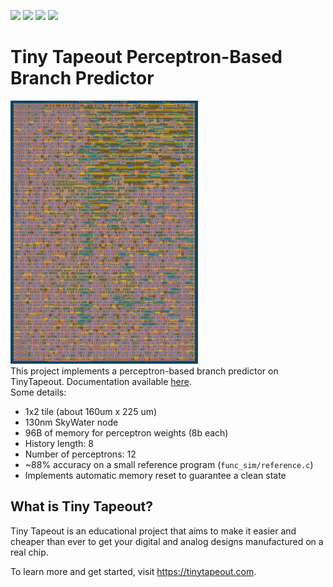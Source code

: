 ![](../../workflows/gds/badge.svg) ![](../../workflows/docs/badge.svg) ![](../../workflows/test/badge.svg) ![](../../workflows/fpga/badge.svg)

# Tiny Tapeout Perceptron-Based Branch Predictor
<img src="docs/render.png" width="300" alt="chip"> \
This project implements a perceptron-based branch predictor on TinyTapeout. Documentation available [here](docs/info.md). \
Some details:
* 1x2 tile (about 160um x 225 um)
* 130nm SkyWater node
* 96B of memory for perceptron weights (8b each)
* History length: 8
* Number of perceptrons: 12
* ~88% accuracy on a small reference program (`func_sim/reference.c`)
* Implements automatic memory reset to guarantee a clean state

## What is Tiny Tapeout?
Tiny Tapeout is an educational project that aims to make it easier and cheaper than ever to get your digital and analog designs manufactured on a real chip.

To learn more and get started, visit https://tinytapeout.com.
